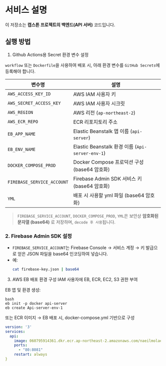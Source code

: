 # 서비스 설명
이 저장소는 **캡스톤 프로젝트의 백엔드(API 서버)** 코드입니다.

## 실행 방법

1. Github Actions용 Secret 환경 변수 설정

`workflow` 또는 `Dockerfile`을 사용하여 배포 시, 아래 환경 변수를 `GitHub Secrets`에 등록해야 합니다.

| 변수명 | 설명 |
|--------|------|
| `AWS_ACCESS_KEY_ID` | AWS IAM 사용자 키 |
| `AWS_SECRET_ACCESS_KEY` | AWS IAM 사용자 시크릿 |
| `AWS_REGION` | AWS 리전 (`ap-northeast-2`) |
| `AWS_ECR_REPO` | ECR 리포지토리 주소 |
| `EB_APP_NAME` | Elastic Beanstalk 앱 이름 (`api-server`) |
| `EB_ENV_NAME` | Elastic Beanstalk 환경 이름 (`Api-server-env-1`) |
| `DOCKER_COMPOSE_PROD` | Docker Compose 프로덕션 구성 (base64 암호화) |
| `FIREBASE_SERVICE_ACCOUNT` | Firebase Admin SDK 서비스 키 (base64 암호화) |
| `YML` | 배포 시 사용할 yml 파일 (base64 암호화) |

> `FIREBASE_SERVICE_ACCOUNT`, `DOCKER_COMPOSE_PROD`, `YML`은 보안상 **암호화된 문자열 (base64)** 로 저장하며, `decode 후 사용`됩니다.


### 2. Firebase Admin SDK 설정

- `FIREBASE_SERVICE_ACCOUNT`는 Firebase Console → 서비스 계정 → 키 발급으로 얻은 JSON 파일을 base64 인코딩하여 넣습니다.
- 예:
  ```bash
  cat firebase-key.json | base64
  ```
3. AWS EB 배포 환경 구성
IAM 사용자에 EB, ECR, EC2, S3 권한 부여

EB 앱 및 환경 생성:
```
bash
eb init -p docker api-server
eb create Api-server-env-1
```
또는 ECR 이미지 → EB 배포 시, docker-compose.yml 기반으로 구성

```yml
version: '3'
services:
  api:
    image: 060795914361.dkr.ecr.ap-northeast-2.amazonaws.com/naeilmolae:latest
    ports:
      - "80:8081"
    restart: always
}
```
